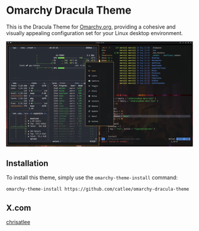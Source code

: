 # Omarchy Dracula Theme

This is the Dracula Theme for [Omarchy.org](https://omarchy.org), providing a cohesive and visually appealing configuration set for your Linux desktop environment.

<p align="center">
  <img src="theme.png" alt="Dracula Theme Preview">
</p>

## Installation

To install this theme, simply use the `omarchy-theme-install` command:

```bash
omarchy-theme-install https://github.com/catlee/omarchy-dracula-theme
```

## X.com
[chrisatlee](https://x.com/chrisatlee)
